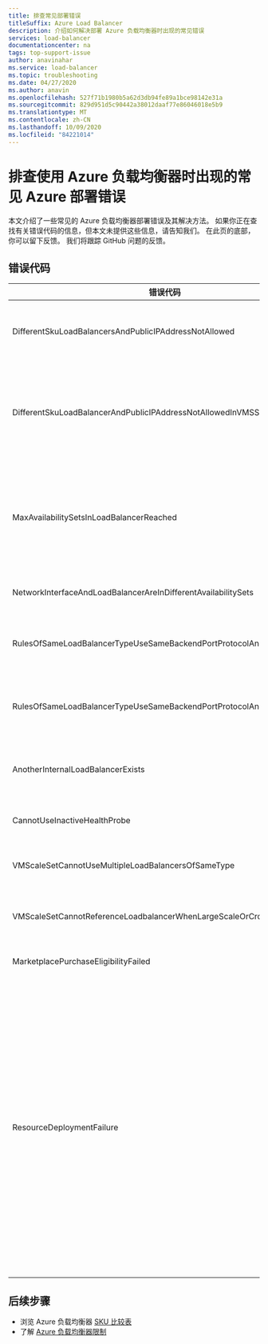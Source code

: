 ```yaml
---
title: 排查常见部署错误
titleSuffix: Azure Load Balancer
description: 介绍如何解决部署 Azure 负载均衡器时出现的常见错误
services: load-balancer
documentationcenter: na
tags: top-support-issue
author: anavinahar
ms.service: load-balancer
ms.topic: troubleshooting
ms.date: 04/27/2020
ms.author: anavin
ms.openlocfilehash: 527f71b1980b5a62d3db94fe89a1bce98142e31a
ms.sourcegitcommit: 829d951d5c90442a38012daaf77e86046018e5b9
ms.translationtype: MT
ms.contentlocale: zh-CN
ms.lasthandoff: 10/09/2020
ms.locfileid: "84221014"
---
```

# <a name="troubleshoot-common-azure-deployment-errors-with-azure-load-balancer"></a>排查使用 Azure 负载均衡器时出现的常见 Azure 部署错误

本文介绍了一些常见的 Azure 负载均衡器部署错误及其解决方法。 如果你正在查找有关错误代码的信息，但本文未提供这些信息，请告知我们。 在此页的底部，你可以留下反馈。 我们将跟踪 GitHub 问题的反馈。

## <a name="error-codes"></a>错误代码

| 错误代码 | 详细信息和缓解措施 |
| ------- | ---------- |
|DifferentSkuLoadBalancersAndPublicIPAddressNotAllowed| 公共 IP SKU 和负载均衡器 SKU 必须匹配。 请确保 Azure 负载均衡器和公共 IP SKU 匹配。 对于生产型工作负荷，建议使用标准 SKU。 详细了解 [SKU 中的差异](./skus.md)  |
|DifferentSkuLoadBalancerAndPublicIPAddressNotAllowedInVMSS | 当未指定 SKU 或在没有标准公共 IP 的情况下部署 SKU 时，虚拟机规模集默认设置为“基本负载均衡器”。 在单个实例上使用标准公共 IP 重新部署虚拟机规模集，以确保选择“标准负载均衡器”，或者在从 Azure 门户部署虚拟机规模集时直接选择“标准 LB”。 |
|MaxAvailabilitySetsInLoadBalancerReached | 负载均衡器的后端池最多可包含 150 个可用性集。 如果未为后端池中的 VM 显式定义可用性集，则每个 VM 都将进入其各自的可用性集。 因此，部署 150 个独立 VM 意味着会有 150 个可用性集，因此会达到限制。 一种解决方法是部署可用性集并将更多 VM 添加到其中。 |
|NetworkInterfaceAndLoadBalancerAreInDifferentAvailabilitySets | 对于基本 SKU 负载均衡器，网络接口和负载均衡器必须位于同一可用性集中。 |
|RulesOfSameLoadBalancerTypeUseSameBackendPortProtocolAndIPConfig| 对于给定的负载均衡器类型（内部、公共），不能有多个规则使用由同一虚拟机规模集引用的相同后端端口和协议。 更新规则以更改此重复规则创建操作。 |
|RulesOfSameLoadBalancerTypeUseSameBackendPortProtocolAndVmssIPConfig| 对于给定的负载均衡器类型（内部、公共），不能有多个规则使用由同一虚拟机规模集引用的相同后端端口和协议。 更新规则参数以更改此重复规则创建操作。 |
|AnotherInternalLoadBalancerExists| 你只能使用一个“内部”类型的负载均衡器引用该负载均衡器后端的同一组 VM/网络接口。 更新部署，以确保只创建一个相同类型的负载均衡器。 |
|CannotUseInactiveHealthProbe| 你的探测不能未被为虚拟机规模集运行状况配置的任何规则使用。 确保主动使用已设置的探测。 |
|VMScaleSetCannotUseMultipleLoadBalancersOfSameType| 你不能有多个相同类型（内部、公共）的负载均衡器。 你最多可以有一个内部负载均衡器和一个公共负载均衡器。 |
|VMScaleSetCannotReferenceLoadbalancerWhenLargeScaleOrCrossAZ | 多位置组虚拟机规模集或跨可用性区域虚拟机规模集不支持基本负载均衡器。 请改用标准负载均衡器。 |
|MarketplacePurchaseEligibilityFailed | 由于订阅是 EA 订阅，请切换到正确的管理帐户以启用购买。 可在[此处](https://docs.microsoft.com/azure/marketplace/marketplace-faq-publisher-guide#what-could-block-a-customer-from-completing-a-purchase)了解详细信息。 |
|ResourceDeploymentFailure| 如果负载均衡器处于“失败”状态，请按照以下步骤将其从“失败”状态恢复：<ol><li>转到 https://resources.azure.com ，使用你自己的 Azure 门户凭据登录。</li><li>选择“读取/写入”。</li><li>在左侧，展开“订阅”，然后展开包含要更新的负载均衡器的订阅。</li><li>展开“ResourceGroups”，然后展开包含要更新的负载均衡器的资源组。</li><li>选择“Microsoft.Network” > “LoadBalancers”，然后选择要更新的负载均衡器，“LoadBalancer_1”。</li><li>在“LoadBalancer_1”的显示页上，选择“获取” > “编辑”。</li><li>将“ProvisioningState”值从“失败”更新为“成功”。</li><li>选择“PUT” 。</li></ol>|
|  |  |

## <a name="next-steps"></a>后续步骤

* 浏览 Azure 负载均衡器 [SKU 比较表](./skus.md)
* 了解 [Azure 负载均衡器限制](https://docs.microsoft.com/azure/azure-resource-manager/management/azure-subscription-service-limits#load-balancer)
